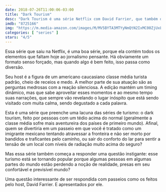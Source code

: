 ```yaml
---
date: 2018-07-26T11:00:06-03:00
title: "Dark Tourism"
desc: "Dark Tourism é uma série Netflix com David Farrier, que também dirige."
imdb: "8725166"
img: "https://m.media-amazon.com/images/M/MV5BYTA3MTYyNmQtN2IxMC00ZjUxLTk5MzYtMTliNmM0NzY1MWE4XkEyXkFqcGdeQXVyNTAyODkwOQ@@._V1_SY150_CR3,0,101,150_.jpg"
categories: [ "series" ]
stars: "4/5"
---
```

Essa série que saiu na Netflix, é uma boa série, porque ela contém todos os elementos que faltam hoje ao jornalismo pensante. Há obviamente um formato senso forçado, mas quando algo é bem feito, isso passa como diversão.

Seu host é a figura de um americano caucasiano classe média turista padrão, cheio de receios e medo. A melhor parte de sua atuação são as perguntas medrosas com a reação silenciosa. A edição mantém um timing dinâmico, mas que sabe aproveitar esses momentos e ao mesmo tempo suas narrações, que sempre vão revelando o lugar inóspito que está sendo visitado com muita calma, sendo degustado a cada palavra.

Esta é uma série que preenche uma lacuna das séries de turismo: o dark tourism, feito por pessoas com um tédio acima do normal (geralmente a classe média sofre mais aventureira dos países de primeiro mundo). Afinal, quem se divertiria em um passeio em que você é tratado como um imigrante mexicano tentando atravessar a fronteira e não ser morto por bandidos e traficantes pelo caminho, ou sair do conforto do lar para sentir a tensão de um local com níveis de radiação muito acima do seguro?

Mas essa série também começa a responder uma questão instigante: esse turismo está se tornando popular porque algumas pessoas em algumas partes do mundo estão perdendo a noção de realidade, presas em seu confortável e previsível mundo?

Uma questão interessante de ser respondida com passeios como os feitos pelo host, David Farrier. E apresentados por ele.
